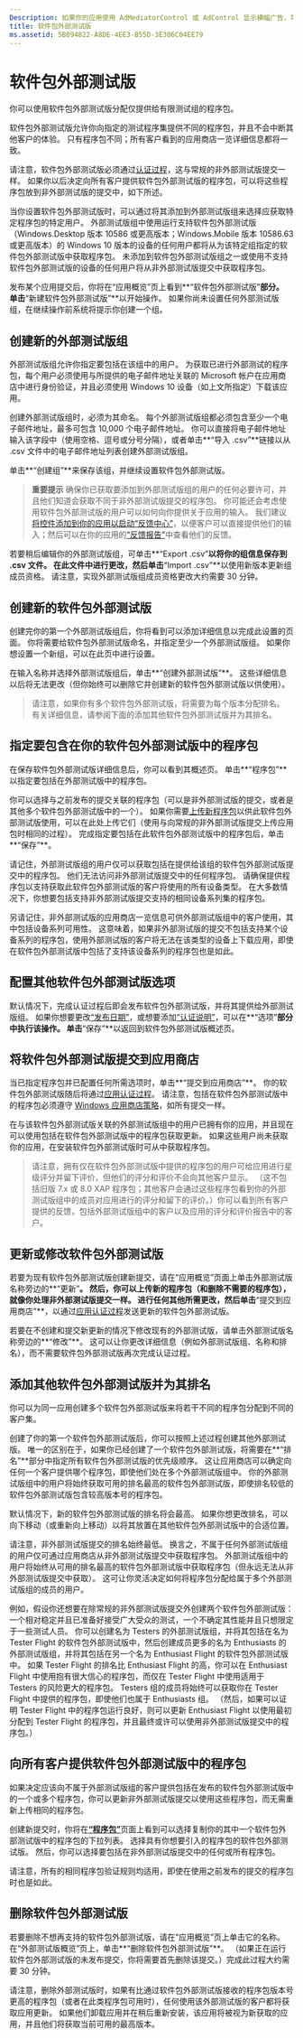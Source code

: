 ```yaml
---
Description: 如果你的应用使用 AdMediatorControl 或 AdControl 显示横幅广告，可通过在应用中显示 Microsoft 关联广告来提高广告填充率和收益。
title: 软件包外部测试版
ms.assetid: 5B094822-A8DE-4EE3-B55D-3E306C04EE79
---
```


# 软件包外部测试版

你可以使用软件包外部测试版分配仅提供给有限测试组的程序包。 

软件包外部测试版允许你向指定的测试程序集提供不同的程序包，并且不会中断其他客户的体验。 只有程序包不同；所有客户看到的应用商店一览详细信息都将一致。

请注意，软件包外部测试版必须通过[认证过程](the-app-certification-process.md)，这与常规的非外部测试版提交一样。 如果你以后决定向所有客户提供软件包外部测试版的程序包，可以将这些程序包放到非外部测试版的提交中，如下所述。

当你设置软件包外部测试版时，可以通过将其添加到外部测试版组来选择应获取特定程序包的特定用户。 外部测试版组中使用运行支持软件包外部测试版（Windows.Desktop 版本 10586 或更高版本；Windows.Mobile 版本 10586.63 或更高版本）的 Windows 10 版本的设备的任何用户都将从为该特定组指定的软件包外部测试版中获取程序包。 未添加到软件包外部测试版组之一或使用不支持软件包外部测试版的设备的任何用户将从非外部测试版提交中获取程序包。

发布某个应用提交后，你将在“应用概览”页上看到**“软件包外部测试版”**部分。 单击**“新建软件包外部测试版”**以开始操作。 如果你尚未设置任何外部测试版组，在继续操作前系统将提示你创建一个组。

## 创建新的外部测试版组

外部测试版组允许你指定要包括在该组中的用户。 为获取已进行外部测试的程序包，每个用户必须使用与所提供的电子邮件地址关联的 Microsoft 帐户在应用商店中进行身份验证，并且必须使用 Windows 10 设备（如上文所指定）下载该应用。

创建外部测试版组时，必须为其命名。 每个外部测试版组都必须包含至少一个电子邮件地址，最多可包含 10,000 个电子邮件地址。 你可以直接将电子邮件地址输入该字段中（使用空格、逗号或分号分隔），或者单击**“导入 .csv”**链接以从 .csv 文件中的电子邮件地址列表创建外部测试版组。

单击**“创建组”**来保存该组，并继续设置软件包外部测试版。

> **重要提示** 确保你已获取要添加到外部测试版组的用户的任何必要许可，并且他们知道会获取不同于非外部测试版提交的程序包。 
> 你可能还会考虑使用软件包外部测试版的用户可以如何向你提供关于应用的输入。 我们建议[将控件添加到你的应用以启动“反馈中心”](../monetize/launch-feedback-hub-from-your-app.md)，以便客户可以直接提供他们的输入；然后可以在你的应用的[“反馈报告”](feedback-report.md)中查看他们的反馈。

若要稍后编辑你的外部测试版组，可单击**“Export .csv”**以将你的组信息保存到 .csv 文件。 在此文件中进行更改，然后单击**“Import .csv”**以使用新版本更新组成员资格。 请注意，实现外部测试版组成员资格更改大约需要 30 分钟。

## 创建新的软件包外部测试版

创建完你的第一个外部测试版组后，你将看到可以添加详细信息以完成此设置的页面。 你将需要给软件包外部测试版命名，并指定至少一个外部测试版组。 如果你想设置一个新组，可以在此页中进行设置。

在输入名称并选择外部测试版组后，单击**“创建外部测试版”**。 这些详细信息以后将无法更改（但你始终可以删除它并创建新的软件包外部测试版以供使用）。

> 请注意，如果你有多个软件包外部测试版，将需要为每个版本分配排名。 有关详细信息，请参阅下面的添加其他软件包外部测试版并为其排名。

## 指定要包含在你的软件包外部测试版中的程序包

在保存软件包外部测试版详细信息后，你可以看到其概述页。 单击**“程序包”**以指定要包括在外部测试版中的程序包。

你可以选择与之前发布的提交关联的程序包（可以是非外部测试版的提交，或者是其他多个软件包外部测试版中的一个）。 如果你需要[上传新程序包](upload-app-packages.md)以供此软件包外部测试版使用，可以在此处上传它们（使用与向常规的非外部测试版提交上传应用包时相同的过程）。 完成指定要包括在此软件包外部测试版中的程序包后，单击**“保存”**。

请记住，外部测试版组的用户仅可以获取包括在提供给该组的软件包外部测试版提交中的程序包。 他们无法访问非外部测试版提交中的任何程序包。 请确保提供程序包以支持获取此软件包外部测试版的客户将使用的所有设备类型。 在大多数情况下，你想要包括支持非外部测试版提交支持的相同设备系列集的程序包。

另请记住，非外部测试版的应用商店一览信息可供外部测试版组中的客户使用，其中包括设备系列可用性。 这意味着，如果非外部测试版的提交不包括支持某个设备系列的程序包，使用外部测试版的客户将无法在该类型的设备上下载应用，即使在软件包外部测试版中包括了支持该设备系列的程序包也是如此。

## 配置其他软件包外部测试版选项

默认情况下，完成认证过程后即会发布软件包外部测试版，并将其提供给外部测试版组。 如果你想要更改[“发布日期”](set-app-pricing-and-availability.md#publish-date)，或想要添加[“认证说明”](notes-for-certification.md)，可以在**“选项”**部分中执行该操作。 单击**“保存”**以返回到软件包外部测试版概述页。 

## 将软件包外部测试版提交到应用商店

当已指定程序包并已配置任何所需选项时，单击**“提交到应用商店”**。 你的软件包外部测试版随后将通过[应用认证过程](the-app-certification-process.md)。 请注意，包括在软件包外部测试版中的程序包必须遵守 [Windows 应用商店策略](https://msdn.microsoft.com/library/windows/apps/dn764944.aspx)，如所有提交一样。

在与该软件包外部测试版关联的外部测试版组中的用户已拥有你的应用，并且现在可以使用包括在软件包外部测试版中的程序包获取更新。 如果这些用户尚未获取你的应用，在安装软件包外部测试版时可从中获取程序包。 

> 请注意，拥有仅在软件包外部测试版中提供的程序包的用户可给应用进行星级评分并留下评价，但他们的评分和评价不会向其他客户显示。 （这不包括旧版 7.x 或 8.0 XAP 程序包；其他客户会通过这些程序包看到你的外部测试版组中的成员对应用进行的评分和留下的评价。）你可以看到所有客户提供的反馈，包括外部测试版组中的客户以及应用的评分和评价报告中的客户。

## 更新或修改软件包外部测试版

若要为现有软件包外部测试版创建新提交，请在“应用概览”页面上单击外部测试版名称旁边的**“更新”**。 然后，你可以上传新的程序包（和删除不需要的程序包），就像你处理非外部测试版提交一样。 进行任何其他所需更改，然后单击**“提交到应用商店”**，以通过[应用认证过程](the-app-certification-process.md)发送更新的软件包外部测试版。

若要在不创建和提交新更新的情况下修改现有的外部测试版，请单击外部测试版名称旁边的**“修改”**。 这可以让你更改详细信息（例如外部测试版组、名称和排名），而不需要软件包外部测试版再次完成认证过程。

## 添加其他软件包外部测试版并为其排名

你可以为同一应用创建多个软件包外部测试版来将若干不同的程序包分配到不同的客户集。 

创建了你的第一个软件包外部测试版后，你可以按照上述过程创建其他外部测试版。 唯一的区别在于，如果你已经创建了一个软件包外部测试版，将需要在**“排名”**部分中指定所有软件包外部测试版的优先级顺序。 这让应用商店可以确定向任何一个客户提供哪个程序包，即使他们处在多个外部测试版组中。 你的外部测试版组中的用户将始终获取可用的排名最高的软件包外部测试版，即使排名较低的软件包外部测试版包含较高版本号的程序包。

默认情况下，新的软件包外部测试版的排名将会最高。 如果你想更改排名，可以向下移动（或重新向上移动）以将其放置在其他软件包外部测试版中的合适位置。

请注意，非外部测试版提交的排名始终最低。 换言之，不属于任何外部测试版组的用户仅可通过应用商店从非外部测试版提交中获取程序包。 外部测试版组中的用户将始终从可用的排名最高的软件包外部测试版中获取程序包（但永远无法从非外部测试版提交中获取）。 这可让你灵活决定如何将程序包分配给属于多个外部测试版组的成员的用户。

例如，假设你还想要在除常规的非外部测试版提交外创建两个软件包外部测试版：一个相对稳定并且已准备好接受广大受众的测试，一个不确定其性能并且只想限定于一些测试人员。 你可以创建名为 Testers 的外部测试版组，并将其包括在名为 Tester Flight 的软件包外部测试版中，然后创建成员更多的名为 Enthusiasts 的外部测试版组，并将其包括在另一个名为 Enthusiast Flight 的软件包外部测试版中。 如果 Tester Flight 的排名比 Enthusiast Flight 的高，你可以在 Enthusiast Flight 中使用抱有很大信心的程序包，而仅在 Tester Flight 中使用适用于 Testers 的风险更大的程序包。 Testers 组的成员将始终可以获取你在 Tester Flight 中提供的程序包，即使他们也属于 Enthusiasts 组。 （然后，如果可以证明 Tester Flight 中的程序包运行良好，则可以更新 Enthusiast Flight 以使用最初分配到 Tester Flight 的程序包，并且最终或许可以使用非外部测试版提交中的程序包。）

## 向所有客户提供软件包外部测试版中的程序包

如果决定应该向不属于外部测试版组的客户提供包括在发布的软件包外部测试版中的一个或多个程序包，你可以更新非外部测试版提交以使用这些程序包，而无需重新上传相同的程序包。 

创建新提交时，你将在[**“程序包”**](upload-app-packages.md)页面上看到可以选择复制你的其中一个软件包外部测试版中的程序包的下拉列表。 选择具有你想要引入的程序包的软件包外部测试版。 然后，你可以选择要包括在非外部测试版提交中的任何或所有程序包。

请注意，所有的相同程序包验证规则均适用，即使在使用之前发布的提交的程序包时也是如此。 

## 删除软件包外部测试版

若要删除不想再支持的软件包外部测试版，请在“应用概览”页上单击它的名称。 在“外部测试版概览”页上，单击**“删除软件包外部测试版”**。 （如果正在运行软件包外部测试版的未发布提交，你将需要首先删除该提交。）完成此过程大约需要 30 分钟。

请注意，删除外部测试版时，如果有比通过软件包外部测试版接收的程序包版本号更高的程序包（或者在此类程序包可用时），任何使用该外部测试版的客户都将获取应用更新。 如果他们卸载应用并在稍后重新安装，该应用将被视为新获取的应用，并且他们将获取当前可用的最高版本。 


<!--HONumber=Mar16_HO5-->


